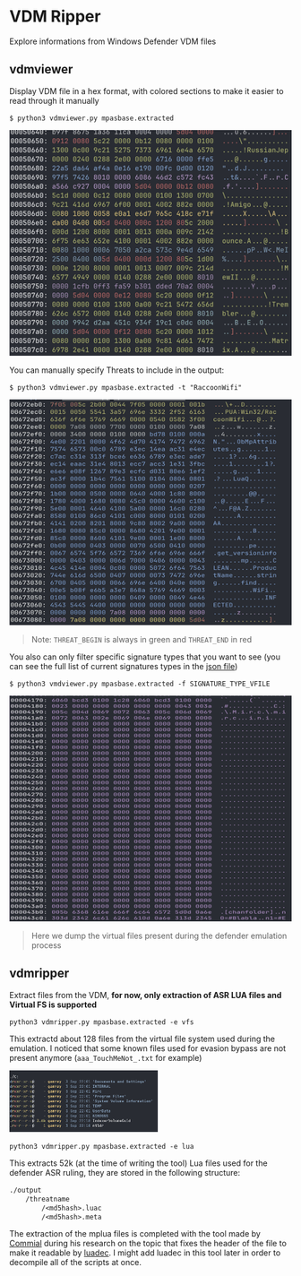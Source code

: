 # VDM Ripper

Explore informations from Windows Defender VDM files

## vdmviewer

Display VDM file in a hex format, with colored sections to make it easier to read through it manually

```
$ python3 vdmviewer.py mpasbase.extracted
```
![](./img/basic_view.png)

You can manually specify Threats to include in the output:
```
$ python3 vdmviewer.py mpasbase.extracted -t "RaccoonWifi"
```
![](./img/named_threat.png)

> Note: `THREAT_BEGIN` is always in green and `THREAT_END` in red

You also can only filter specific signature types that you want to see (you can see the full list of current signatures types in the [json file](./sig_types.json))
```
$ python3 vmdviewer.py mpasbase.extracted -f SIGNATURE_TYPE_VFILE
``` 
![](./img/virtual_file.png)

> Here we dump the virtual files present during the defender emulation process

## vdmripper

Extract files from the VDM, **for now, only extraction of ASR LUA files and Virtual FS is supported**

```
python3 vdmripper.py mpasbase.extracted -e vfs
```
This extractd about 128 files from the virtual file system used during the emulation. I noticed that some known files used for evasion bypass are not present anymore (`aaa_TouchMeNot_.txt` for example)

![](./img/vfs.png)

```
python3 vdmripper.py mpasbase.extracted -e lua
```

This extracts 52k (at the time of writing the tool) Lua files used for the defender ASR ruling, they are stored in the following structure:
```
./output
	/threatname
		/<md5hash>.luac
		/<md5hash>.meta
```

The extraction of the mplua files is completed with the tool made by [Commial](https://github.com/commial/experiments/tree/master/windows-defender/lua) during his research on the topic that fixes the header of the file to make it readable by [luadec](https://github.com/viruscamp/luadec). I might add luadec in this tool later in order to decompile all of the scripts at once.